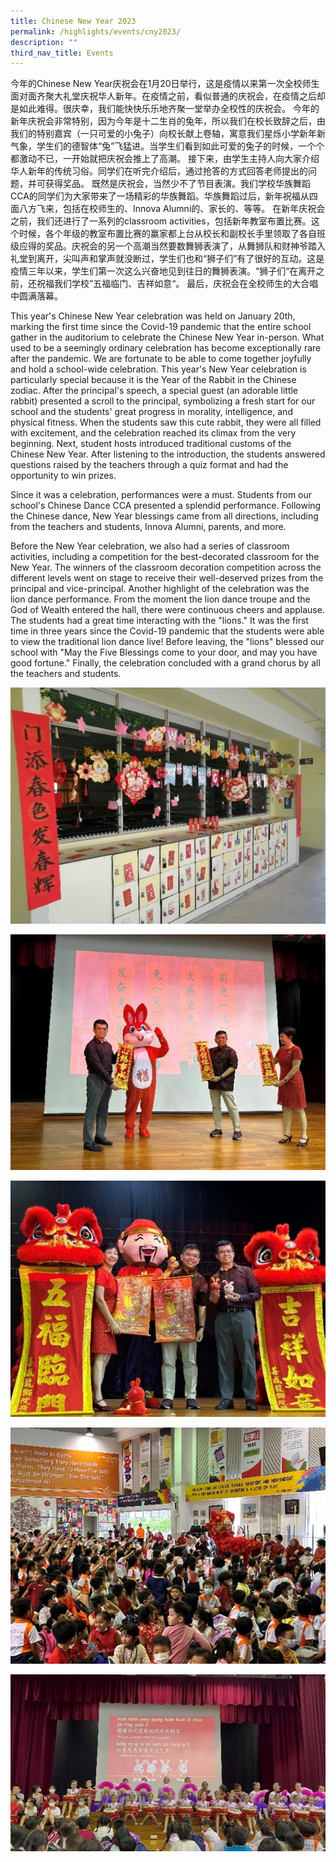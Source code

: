 ```yaml
---
title: Chinese New Year 2023
permalink: /highlights/events/cny2023/
description: ""
third_nav_title: Events
---
```

今年的Chinese New Year庆祝会在1月20日举行，这是疫情以来第一次全校师生面对面齐聚大礼堂庆祝华人新年。在疫情之前，看似普通的庆祝会，在疫情之后却是如此难得。很庆幸，我们能快快乐乐地齐聚一堂举办全校性的庆祝会。
今年的新年庆祝会非常特别，因为今年是十二生肖的兔年，所以我们在校长致辞之后，由我们的特别嘉宾（一只可爱的小兔子）向校长献上卷轴，寓意我们星烁小学新年新气象，学生们的德智体“兔”飞猛进。当学生们看到如此可爱的兔子的时候，一个个都激动不已，一开始就把庆祝会推上了高潮。
接下来，由学生主持人向大家介绍华人新年的传统习俗。同学们在听完介绍后，通过抢答的方式回答老师提出的问题，并可获得奖品。
既然是庆祝会，当然少不了节目表演。我们学校华族舞蹈CCA的同学们为大家带来了一场精彩的华族舞蹈。华族舞蹈过后，新年祝福从四面八方飞来，包括在校师生的、Innova Alumni的、家长的、等等。
在新年庆祝会之前，我们还进行了一系列的classroom activities，包括新年教室布置比赛。这个时候，各个年级的教室布置比赛的赢家都上台从校长和副校长手里领取了各自班级应得的奖品。庆祝会的另一个高潮当然要数舞狮表演了，从舞狮队和财神爷踏入礼堂到离开，尖叫声和掌声就没断过，学生们也和“狮子们”有了很好的互动。这是疫情三年以来，学生们第一次这么兴奋地见到往日的舞狮表演。“狮子们“在离开之前，还祝福我们学校”五福临门、吉祥如意“。
最后，庆祝会在全校师生的大合唱中圆满落幕。


This year&#39;s Chinese New Year celebration was held on January 20th, marking the first
time since the Covid-19 pandemic that the entire school gather in the auditorium to
celebrate the Chinese New Year in-person. What used to be a seemingly ordinary
celebration has become exceptionally rare after the pandemic. We are fortunate to
be able to come together joyfully and hold a school-wide celebration.
This year&#39;s New Year celebration is particularly special because it is the Year of the Rabbit in the Chinese zodiac. After the principal&#39;s speech, a special guest (an adorable little rabbit) presented a scroll to the principal, symbolizing a fresh start for our school and the students&#39; great progress in morality, intelligence, and physical fitness.
When the students saw this cute rabbit, they were all filled with excitement, and the celebration reached its climax from the very beginning.
Next, student hosts introduced traditional customs of the Chinese New Year. After
listening to the introduction, the students answered questions raised by the teachers through a quiz format and had the opportunity to win prizes.

Since it was a celebration, performances were a must. Students from our school&#39;s Chinese Dance CCA presented a splendid performance. Following the Chinese dance, New Year blessings came from all directions, including from the teachers and students, Innova Alumni, parents, and more.

Before the New Year celebration, we also had a series of classroom activities,
including a competition for the best-decorated classroom for the New Year. The
winners of the classroom decoration competition across the different levels went on stage to receive their well-deserved prizes from the principal and vice-principal. Another highlight of the celebration was the lion dance performance. From the moment the lion dance troupe and the God of Wealth entered the hall, there were continuous cheers and applause. The students had a great time interacting with the &quot;lions.&quot; It was the first time in three years since the Covid-19 pandemic that the students were able to view the traditional lion dance live! Before leaving, the &quot;lions&quot; blessed our school with &quot;May the Five Blessings come to your door, and may you have good fortune.&quot;
Finally, the celebration concluded with a grand chorus by all the teachers and
students.

![](/images/cny20231.jpg)

![](/images/cny20232.jpg)

![](/images/cny20233.jpg)

![](/images/cny20234.jpg)

![](/images/cny20236.jpg)